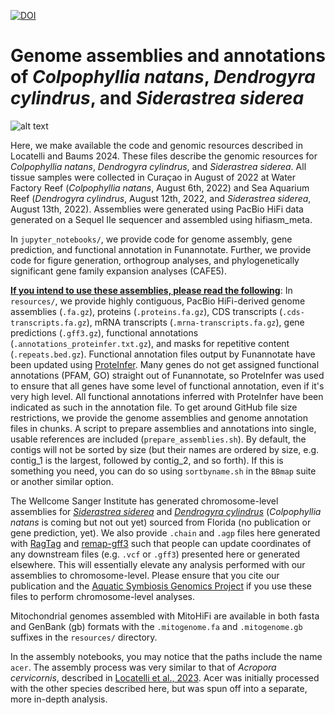 [![DOI](https://zenodo.org/badge/833782845.svg)](https://zenodo.org/doi/10.5281/zenodo.13323697)

# Genome assemblies and annotations of _Colpophyllia natans_, _Dendrogyra cylindrus_, and _Siderastrea siderea_

![alt text](https://github.com/mistergroot/cnat_dcyl_ssid_genomes/blob/main/banner.png?raw=true)

Here, we make available the code and genomic resources described in Locatelli and Baums 2024. These files describe the genomic resources for _Colpophyllia natans_, _Dendrogyra cylindrus_, and _Siderastrea siderea_. All tissue samples were collected in Curaçao in August of 2022 at Water Factory Reef (_Colpophyllia natans_, August 6th, 2022) and Sea Aquarium Reef (_Dendrogyra cylindrus_, August 12th, 2022, and _Siderastrea siderea_, August 13th, 2022). Assemblies were generated using PacBio HiFi data generated on a Sequel IIe sequencer and assembled using hifiasm_meta.

In `jupyter_notebooks/`, we provide code for genome assembly, gene prediction, and functional annotation in Funannotate. Further, we provide code for figure generation, orthogroup analyses, and phylogenetically significant gene family expansion analyses (CAFE5).

<ins>__If you intend to use these assemblies, please read the following__</ins>: In `resources/`, we provide highly contiguous, PacBio HiFi-derived genome assemblies (`.fa.gz`), proteins (`.proteins.fa.gz`), CDS transcripts (`.cds-transcripts.fa.gz`), mRNA transcripts (`.mrna-transcripts.fa.gz`), gene predictions (`.gff3.gz`), functional annotations (`.annotations_proteinfer.txt.gz`), and masks for repetitive content (`.repeats.bed.gz`). Functional annotation files output by Funannotate have been updated using [ProteInfer](https://elifesciences.org/articles/80942). Many genes do not get assigned functional annotations (PFAM, GO) straight out of Funannotate, so ProteInfer was used to ensure that all genes have some level of functional annotation, even if it's very high level. All functional annotations inferred with ProteInfer have been indicated as such in the annotation file. To get around GitHub file size restrictions, we provide the genome assemblies and genome annotation files in chunks. A script to prepare assemblies and annotations into single, usable references are included (`prepare_assemblies.sh`). By default, the contigs will not be sorted by size (but their names are ordered by size, e.g. contig_1 is the largest, followed by contig_2, and so forth). If this is something you need, you can do so using `sortbyname.sh` in the `BBmap` suite or another similar option.

The Wellcome Sanger Institute has generated chromosome-level assemblies for [_Siderastrea siderea_](https://www.ncbi.nlm.nih.gov/datasets/genome/GCA_964030785.1/) and [_Dendrogyra cylindrus_](https://www.ncbi.nlm.nih.gov/datasets/genome/GCA_964030785.1/) (_Colpophyllia natans_ is coming but not out yet) sourced from Florida (no publication or gene prediction, yet). We also provide `.chain` and `.agp` files here generated with [RagTag](https://github.com/malonge/RagTag) and [remap-gff3](https://github.com/NAL-i5K/remap-gff3) such that people can update coordinates of any downstream files (e.g. `.vcf` or `.gff3`) presented here or generated elsewhere. This will essentially elevate any analysis performed with our assemblies to chromosome-level. Please ensure that you cite our publication and the [Aquatic Symbiosis Genomics Project](https://wellcomeopenresearch.org/articles/6-254) if you use these files to perform chromosome-level analyses.

Mitochondrial genomes assembled with MitoHiFi are available in both fasta and GenBank (gb) formats with the `.mitogenome.fa` and `.mitogenome.gb` suffixes in the `resources/` directory.

In the assembly notebooks, you may notice that the paths include the name `acer`. The assembly process was very similar to that of _Acropora cervicornis_, described in [Locatelli et al., 2023](https://doi.org/10.1101/2023.12.22.573044). Acer was initially processed with the other species described here, but was spun off into a separate, more in-depth analysis.
